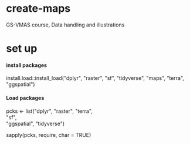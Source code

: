 # create-maps
GS-VMAS course, Data handling and illustrations


# set up

#### install packages
install.load::install_load("dplyr", "raster", "sf", "tidyverse", 
                           "maps", "terra", "ggspatial")

#### Load packages
pcks <- list("dplyr", 
             "raster", 
             "terra",  
             "sf",     
             "ggspatial",
             "tidyverse")

sapply(pcks, require, char = TRUE) 





